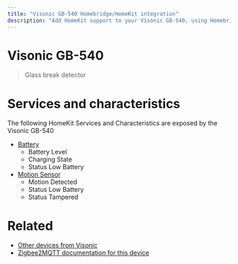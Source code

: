 ```yaml
---
title: "Visonic GB-540 Homebridge/HomeKit integration"
description: "Add HomeKit support to your Visonic GB-540, using Homebridge, Zigbee2MQTT and homebridge-z2m."
---
```

<!---
This file has been GENERATED using src/docgen/docgen.ts
DO NOT EDIT THIS FILE MANUALLY!
-->
# Visonic GB-540
> Glass break detector


# Services and characteristics
The following HomeKit Services and Characteristics are exposed by
the Visonic GB-540

* [Battery](../../battery.md)
  * Battery Level
  * Charging State
  * Status Low Battery
* [Motion Sensor](../../sensors.md)
  * Motion Detected
  * Status Low Battery
  * Status Tampered


# Related
* [Other devices from Visonic](../index.md#visonic)
* [Zigbee2MQTT documentation for this device](https://www.zigbee2mqtt.io/devices/GB-540.html)
